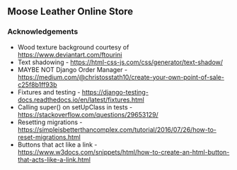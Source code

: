 ## Moose Leather Online Store

### Acknowledgements
* Wood texture background courtesy of https://www.deviantart.com/ftourini
* Text shadowing - https://html-css-js.com/css/generator/text-shadow/
* MAYBE NOT Django Order Manager - https://medium.com/@christosstath10/create-your-own-point-of-sale-c25f8b1ff93b
* Fixtures and testing - https://django-testing-docs.readthedocs.io/en/latest/fixtures.html
* Calling super() on setUpClass in tests - https://stackoverflow.com/questions/29653129/
* Resetting migrations - https://simpleisbetterthancomplex.com/tutorial/2016/07/26/how-to-reset-migrations.html
* Buttons that act like a link - https://www.w3docs.com/snippets/html/how-to-create-an-html-button-that-acts-like-a-link.html